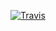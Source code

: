 [![Travis](https://img.shields.io/travis/JJSWAIN2018/LEMP.svg)](https://travis-ci.org/JJSWAIN2018/LEMP)
